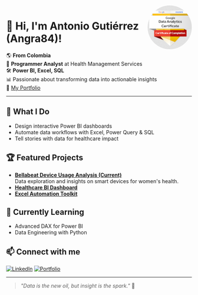 <img src="https://raw.githubusercontent.com/angra8410/my-portfolio-github/main/assets/images/google-analytics-badge.PNG" width="120" align="right" style="border-radius:50%">

# 👋 Hi, I'm Antonio Gutiérrez (Angra84)!

🌎 **From Colombia**  
💼 **Programmer Analyst** at Health Management Services  
🛠️ **Power BI, Excel, SQL**  
📊 Passionate about transforming data into actionable insights  
🔗 [My Portfolio](https://angra8410.github.io/my-portfolio-github/)

---

## 🚀 What I Do

- Design interactive Power BI dashboards
- Automate data workflows with Excel, Power Query & SQL
- Tell stories with data for healthcare impact

## 🏆 Featured Projects

- **[Bellabeat Device Usage Analysis (Current)](https://github.com/angra8410/bellabeat-device-usage-analysis)**  
  Data exploration and insights on smart devices for women's health.
- **[Healthcare BI Dashboard](https://github.com/angra8410/healthcare-bi-dashboard)**
- **[Excel Automation Toolkit](https://github.com/angra8410/excel-automation-toolkit)**

## 🌱 Currently Learning

- Advanced DAX for Power BI
- Data Engineering with Python

## 📫 Connect with me

[![LinkedIn](https://img.shields.io/badge/-LinkedIn-0A66C2?style=flat&logo=linkedin&logoColor=white)](https://www.linkedin.com/in/antoniogutierrez-datos/)
[![Portfolio](https://img.shields.io/badge/-Portfolio-24292F?style=flat&logo=github&logoColor=white)](https://angra8410.github.io/my-portfolio-github/)

---

> _"Data is the new oil, but insight is the spark."_ 🚀

